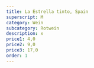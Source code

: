 ```yaml
---
title: La Estrella tinto, Spain
superscript: M
category: Wein
subcategory: Rotwein
description: x
price1: 4,0
price2: 9,0
price3: 17,0
order: 1
---
```

